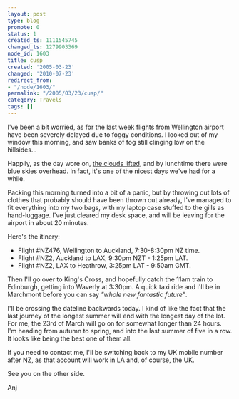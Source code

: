 ```yaml
---
layout: post
type: blog
promote: 0
status: 1
created_ts: 1111545745
changed_ts: 1279903369
node_id: 1603
title: cusp
created: '2005-03-23'
changed: '2010-07-23'
redirect_from:
- "/node/1603/"
permalink: "/2005/03/23/cusp/"
category: Travels
tags: []
---
```

I've been a bit worried, as for the last week flights from Wellington airport have been severely delayed due to foggy conditions.  I looked out of my window this morning, and saw banks of fog still clinging low on the hillsides...
<!--break-->
Happily, as the day wore on, [the clouds lifted](http://www.stuff.co.nz/stuff/0,2106,3226527a11,00.html), and by lunchtime there were blue skies overhead.  In fact, it's one of the nicest days we've had for a while.

Packing this morning turned into a bit of a panic, but by throwing out lots of clothes that probably should have been thrown out already, I've managed to fit everything into my two bags, with my laptop case stuffed to the gills as hand-luggage.  I've just cleared my desk space, and will be leaving for the airport in about 20 minutes.

Here's the itinery:
* Flight #NZ476, Wellington to Auckland, 7:30-8:30pm NZ time.
* Flight #NZ2, Auckland to LAX, 9:30pm NZT - 1:25pm LAT.
* Flight #NZ2, LAX to Heathrow, 3:25pm LAT - 9:50am GMT.

Then I'll go over to King's Cross, and hopefully catch the 11am train to Edinburgh, getting into Waverly at 3:30pm.  A quick taxi ride and I'll be in Marchmont before you can say _"whole new fantastic future"_.

I'll be crossing the dateline backwards today.  I kind of like the fact that the last journey of the longest summer will end with the longest day of the lot.  For me, the 23rd of March will go on for somewhat longer than 24 hours.  I'm heading from autumn to spring, and into the last summer of five in a row. It looks like being the best one of them all.

If you need to contact me, I'll be switching back to my UK mobile number after NZ, as that account will work in LA and, of course, the UK.

See you on the other side.

Anj
